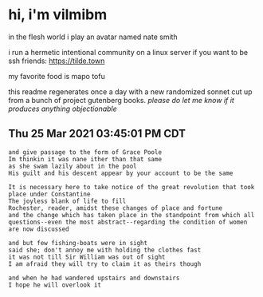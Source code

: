 # hi, i'm vilmibm

in the flesh world i play an avatar named nate smith

i run a hermetic intentional community on a linux server if you want to be ssh friends: https://tilde.town

my favorite food is mapo tofu

this readme regenerates once a day with a new randomized sonnet cut up from a bunch of project gutenberg books.
_please do let me know if it produces anything objectionable_

## Thu 25 Mar 2021 03:45:01 PM CDT

    and give passage to the form of Grace Poole
    Im thinkin it was nane ither than that same
    as she swam lazily about in the pool
    His guilt and his descent appear by your account to be the same
    
    It is necessary here to take notice of the great revolution that took place under Constantine
    The joyless blank of life to fill
    Rochester, reader, amidst these changes of place and fortune
    and the change which has taken place in the standpoint from which all questions--even the most abstract--regarding the condition of women are now discussed
    
    and but few fishing-boats were in sight
    said she; don't annoy me with holding the clothes fast
    it was not till Sir William was out of sight
    I am afraid they will try to claim it as theirs though
    
    and when he had wandered upstairs and downstairs
    I hope he will overlook it
